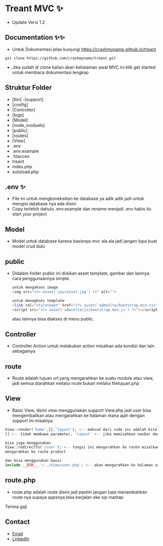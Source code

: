 # Treant MVC ✨
- Update Versi 1.2

## Documentation ✨✨
- Untuk Dokumentasi jelas kunjungi https://crashmyname.github.io/treant
```
git clone https://github.com/crashmyname/treant.git
```
- Jika sudah di clone kalian akan kehalaman awal MVC ini klik get started untuk membaca dokumentasi lengkap

## Struktur Folder
- [bin]
    -[support]
- [config]
- [Controller]
- [logs]
- [Model]
- [node_moduels]
- [public]
- [routes]
- [View]
- .env
- .env.example
- .htacces
- treant
- index.php
- autoload.php

## .env ✨
- File ini untuk mengkoneksikan ke database ya adik adik jadi untuk mengisi database nya ada disini
- Copy terlebih dahulu .env.example dan rename menjadi .env habis itu start your project
## Model
- Model untuk database karena basisnya mvc ala ala jadi jangan lupa buat model crud dulu
## public
- Didalam folder public ini diisikan asset template, gambar dan lainnya.
  cara penggunaannya simple.
  ```php
  untuk mengakses image
  <img src="<?= asset('yourasset.jpg') ?>" alt="">

  untuk menagkses template
  <link rel="stylesheet" href="<?= asset('adminlte/bootstrap.min.css') ?>">
  <script src="<?= asset('adminlte/js/bootstrap.min.js') ?>"></script>
  
  ```
  atau lainnya bisa diakses di menu public.
## Controller
- Controller Action untuk melakukan action misalkan ada kondisi dan lain sebagainya
## route
- Route adalah tujuan url yang mengarahkan ke suatu module atau view, jadi semua diarahkan melalui route bukan melalui filetujuan.php
## View
- Basic View, disini view menggunakan support View.php jadi user bisa mengembalikan atau mengarahkan ke halaman mana ajah dengan support ini misalnya.
```php
View::render('home',[],'layout'); <-- maksud dari code ini adalah kita mengarahkan kehalaman home,
[] <-- tidak membawa parameter, 'layout' <-- jika memisahkan navbar dengan content

bisa juga menggunakan
View::redirectTo('/user'); <-- fungsi ini mengarahkan ke route misalkan /mvc/product <-- akan 
mengarahkan ke route product

dan bisa menggunakan basic
include __DIR__.'/../View/user.php'; <-- akan mengarahkan ke halaman user yang berada pada folder View;
```
## route.php
- route.php adalah route disini jadi pastiin jangan lupa menambahkan route nya supaya appsnya bisa berjalan 
oke sip mantap

Terima gaji
## Contact

- [Email](mailto:fadliazkaprayogi1@gmail.com)
- [LinkedIn](https://www.linkedin.com/in/fadli-azka-prayogi-523879176/)
